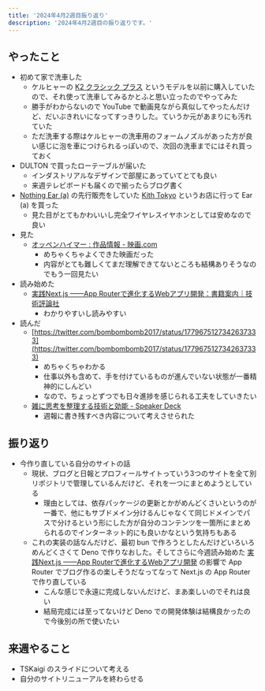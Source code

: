 ```yaml
---
title: '2024年4月2週目振り返り'
description: '2024年4月2週目の振り返りです。'
---
```


## やったこと

- 初めて家で洗車した
  - ケルヒャーの [K2 クラシック プラス](https://www.kaercher.com/jp/home-garden/pressure-washers/k-2-classic-plus-16009740.html) というモデルを以前に購入していたので、それ使って洗車してみるかとふと思い立ったのでやってみた
  - 勝手がわからないので YouTube で動画見ながら真似してやったんだけど、だいぶきれいになってすっきりした。ていうか元があまりにも汚れていた
  - ただ洗車する際はケルヒャーの洗車用のフォームノズルがあった方が良い感じに泡を車につけられるっぽいので、次回の洗車までにはそれ買っておく
- DULTON で買ったローテーブルが届いた
  - インダストリアルなデザインで部屋にあっていてとても良い
  - 来週テレビボードも届くので揃ったらブログ書く
- [Nothing Ear (a)](https://jp.nothing.tech/products/ear-a) の先行販売をしていた [Kith Tokyo](https://kithtokyo.com/) というお店に行って Ear (a) を買った
  - 見た目がとてもかわいいし完全ワイヤレスイヤホンとしては安めなので良い
- 見た
  - [オッペンハイマー : 作品情報 - 映画.com](https://eiga.com/movie/99887/)
    - めちゃくちゃよくできた映画だった
    - 内容がとても難しくてまだ理解できてないところも結構ありそうなのでもう一回見たい
- 読み始めた
  - [実践Next.js ——App Routerで進化するWebアプリ開発：書籍案内｜技術評論社](https://gihyo.jp/book/2024/978-4-297-14061-8)
    - わかりやすいし読みやすい
- 読んだ
  - [https://twitter.com/bombombomb2017/status/1779675127342637333](https://twitter.com/bombombomb2017/status/1779675127342637333)
    - めちゃくちゃわかる
    - 仕事以外も含めて、手を付けているものが進んでいない状態が一番精神的にしんどい
    - なので、ちょっとずつでも日々進捗を感じられる工夫をしていきたい
  - [雑に思考を整理する技術と効能 - Speaker Deck](https://speakerdeck.com/konifar/za-nisi-kao-wozheng-li-suruji-shu-toxiao-neng)
    - 週報に書き残すべき内容について考えさせられた

## 振り返り

- 今作り直している自分のサイトの話
  - 現状、ブログと日報とプロフィールサイトっていう3つのサイトを全て別リポジトリで管理しているんだけど、それを一つにまとめようとしている
    - 理由としては、依存パッケージの更新とかがめんどくさいというのが一番で、他にもサブドメイン分けるんじゃなくて同じドメインでパスで分けるという形にした方が自分のコンテンツを一箇所にまとめられるのでインターネット的にも良いかなという気持ちもある
  - これの実装の話なんだけど、最初 bun で作ろうとしたんだけどいろいろめんどくさくて Deno で作りなおした。そしてさらに今週読み始めた [実践Next.js ——App Routerで進化するWebアプリ開発](https://gihyo.jp/book/2024/978-4-297-14061-8) の影響で App Router でブログ作るの楽しそうだなってなって Next.js の App Router で作り直している
    - こんな感じで永遠に完成しないんだけど、まあ楽しいのでそれは良い
    - 結局完成には至ってないけど Deno での開発体験は結構良かったので今後別の所で使いたい

## 来週やること

- TSKaigi のスライドについて考える
- 自分のサイトリニューアルを終わらせる
